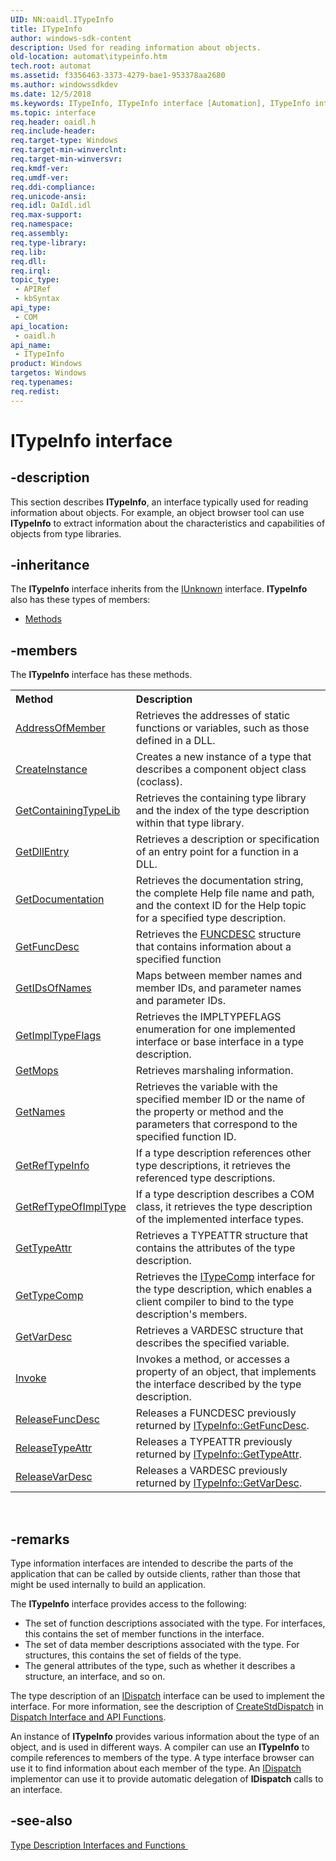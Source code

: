 ```yaml
---
UID: NN:oaidl.ITypeInfo
title: ITypeInfo
author: windows-sdk-content
description: Used for reading information about objects.
old-location: automat\itypeinfo.htm
tech.root: automat
ms.assetid: f3356463-3373-4279-bae1-953378aa2680
ms.author: windowssdkdev
ms.date: 12/5/2018
ms.keywords: ITypeInfo, ITypeInfo interface [Automation], ITypeInfo interface [Automation],described, _oa96_ITypeInfo_Interface, automat.itypeinfo, oaidl/ITypeInfo
ms.topic: interface
req.header: oaidl.h
req.include-header: 
req.target-type: Windows
req.target-min-winverclnt: 
req.target-min-winversvr: 
req.kmdf-ver: 
req.umdf-ver: 
req.ddi-compliance: 
req.unicode-ansi: 
req.idl: OaIdl.idl
req.max-support: 
req.namespace: 
req.assembly: 
req.type-library: 
req.lib: 
req.dll: 
req.irql: 
topic_type:
 - APIRef
 - kbSyntax
api_type:
 - COM
api_location:
 - oaidl.h
api_name:
 - ITypeInfo
product: Windows
targetos: Windows
req.typenames: 
req.redist: 
---
```


# ITypeInfo interface


## -description


This section describes <b>ITypeInfo</b>, an interface typically used for reading information about objects. For example, an object browser tool can use <b>ITypeInfo</b> to extract information about the characteristics and capabilities of objects from type libraries.


## -inheritance

The <b xmlns:loc="http://microsoft.com/wdcml/l10n">ITypeInfo</b> interface inherits from the <a href="https://msdn.microsoft.com/33f1d79a-33fc-4ce5-a372-e08bda378332">IUnknown</a> interface. <b>ITypeInfo</b> also has these types of members:
<ul>
<li><a href="https://docs.microsoft.com/">Methods</a></li>
</ul>

## -members

The <b>ITypeInfo</b> interface has these methods.
<table class="members" id="memberListMethods">
<tr>
<th align="left" width="37%">Method</th>
<th align="left" width="63%">Description</th>
</tr>
<tr data="declared;">
<td align="left" width="37%">
<a href="https://msdn.microsoft.com/cf351457-13ff-4e40-9d92-89c6db42627c">AddressOfMember</a>
</td>
<td align="left" width="63%">
Retrieves the addresses of static functions or variables, such as those defined in a DLL.

</td>
</tr>
<tr data="declared;">
<td align="left" width="37%">
<a href="https://msdn.microsoft.com/b11c51e6-8ae7-482d-87eb-8175ca98eb63">CreateInstance</a>
</td>
<td align="left" width="63%">
Creates a new instance of a type that describes a component object class (coclass).

</td>
</tr>
<tr data="declared;">
<td align="left" width="37%">
<a href="https://msdn.microsoft.com/9ca58285-4778-4c2a-b800-dcda9b62e328">GetContainingTypeLib</a>
</td>
<td align="left" width="63%">
Retrieves the containing type library and the index of the type description within that type library.

</td>
</tr>
<tr data="declared;">
<td align="left" width="37%">
<a href="https://msdn.microsoft.com/1b947de4-4a3e-40f3-837b-c60b0ab67ef1">GetDllEntry</a>
</td>
<td align="left" width="63%">
Retrieves a description or specification of an entry point for a function in a DLL.

</td>
</tr>
<tr data="declared;">
<td align="left" width="37%">
<a href="https://msdn.microsoft.com/64d2cb0c-d0ca-499b-b089-44525f7f9749">GetDocumentation</a>
</td>
<td align="left" width="63%">
Retrieves the documentation string, the complete Help file name and path, and the context ID for the Help topic for a specified type description.

</td>
</tr>
<tr data="declared;">
<td align="left" width="37%">
<a href="https://msdn.microsoft.com/1e3331a2-0156-4d8f-aa7f-e32cecd3eb74">GetFuncDesc</a>
</td>
<td align="left" width="63%">
Retrieves the <a href="https://msdn.microsoft.com/9998e0cb-5aa3-4cd8-86eb-34760eb1164e">FUNCDESC</a> structure that contains information about a specified function

</td>
</tr>
<tr data="declared;">
<td align="left" width="37%">
<a href="https://msdn.microsoft.com/fb66ee55-e491-40e9-a795-58beb4acee25">GetIDsOfNames</a>
</td>
<td align="left" width="63%">
Maps between member names and member IDs, and parameter names and parameter IDs.

</td>
</tr>
<tr data="declared;">
<td align="left" width="37%">
<a href="https://msdn.microsoft.com/b3773111-b09d-4ae0-9a91-3c4adff5b803">GetImplTypeFlags</a>
</td>
<td align="left" width="63%">
Retrieves the IMPLTYPEFLAGS enumeration for one implemented interface or base interface in a type description.

</td>
</tr>
<tr data="declared;">
<td align="left" width="37%">
<a href="https://msdn.microsoft.com/6f8f4d4a-c51d-46d3-ad0f-1ee357bb7104">GetMops</a>
</td>
<td align="left" width="63%">
Retrieves marshaling information.

</td>
</tr>
<tr data="declared;">
<td align="left" width="37%">
<a href="https://msdn.microsoft.com/ff318d92-9624-48aa-a0f9-8b8826121753">GetNames</a>
</td>
<td align="left" width="63%">
Retrieves the variable with the specified member ID or the name of the property or method and the parameters that correspond to the specified function ID.

</td>
</tr>
<tr data="declared;">
<td align="left" width="37%">
<a href="https://msdn.microsoft.com/61d3b31d-6591-4e55-9e82-5246a168be00">GetRefTypeInfo</a>
</td>
<td align="left" width="63%">
If a type description references other type descriptions, it retrieves the referenced type descriptions.

</td>
</tr>
<tr data="declared;">
<td align="left" width="37%">
<a href="https://msdn.microsoft.com/aec61a9a-fa4f-42cd-a74b-100cdf2c2624">GetRefTypeOfImplType</a>
</td>
<td align="left" width="63%">
If a type description describes a COM class, it retrieves the type description of the implemented interface types.

</td>
</tr>
<tr data="declared;">
<td align="left" width="37%">
<a href="https://msdn.microsoft.com/62be8a38-1d51-4b54-b224-7d9cdbb1be59">GetTypeAttr</a>
</td>
<td align="left" width="63%">
Retrieves a TYPEATTR structure that contains the attributes of the type description.

</td>
</tr>
<tr data="declared;">
<td align="left" width="37%">
<a href="https://msdn.microsoft.com/094cf9d5-2d9b-4c3c-844e-45737e905099">GetTypeComp</a>
</td>
<td align="left" width="63%">
Retrieves the <a href="https://msdn.microsoft.com/4d35370f-506f-45cd-9d75-e48c640d8f4d">ITypeComp</a> interface for the type description, which enables a client compiler to bind to the type description's members.

</td>
</tr>
<tr data="declared;">
<td align="left" width="37%">
<a href="https://msdn.microsoft.com/c4226d33-37ec-4e9a-87ce-92c4ff0e6cb3">GetVarDesc</a>
</td>
<td align="left" width="63%">
Retrieves a VARDESC structure that describes the specified variable.

</td>
</tr>
<tr data="declared;">
<td align="left" width="37%">
<a href="https://msdn.microsoft.com/dde2ca58-84bd-4a49-a160-a9955d691f3b">Invoke</a>
</td>
<td align="left" width="63%">
Invokes a method, or accesses a property of an object, that implements the interface described by the type description.

</td>
</tr>
<tr data="declared;">
<td align="left" width="37%">
<a href="https://msdn.microsoft.com/5c407301-87fd-4f79-89e1-c6db5d1cf36b">ReleaseFuncDesc</a>
</td>
<td align="left" width="63%">
Releases a FUNCDESC previously returned by <a href="https://msdn.microsoft.com/1e3331a2-0156-4d8f-aa7f-e32cecd3eb74">ITypeInfo::GetFuncDesc</a>.

</td>
</tr>
<tr data="declared;">
<td align="left" width="37%">
<a href="https://msdn.microsoft.com/86827f7f-d5c7-4297-8eb9-af7b03d16121">ReleaseTypeAttr</a>
</td>
<td align="left" width="63%">
Releases a TYPEATTR previously returned by <a href="https://msdn.microsoft.com/62be8a38-1d51-4b54-b224-7d9cdbb1be59">ITypeInfo::GetTypeAttr</a>.

</td>
</tr>
<tr data="declared;">
<td align="left" width="37%">
<a href="https://msdn.microsoft.com/a0f734d8-9b14-474a-b701-df8ba7641501">ReleaseVarDesc</a>
</td>
<td align="left" width="63%">
Releases a VARDESC previously returned by <a href="https://msdn.microsoft.com/c4226d33-37ec-4e9a-87ce-92c4ff0e6cb3">ITypeInfo::GetVarDesc</a>.

</td>
</tr>
</table> 


## -remarks



Type information interfaces are intended to describe the parts of the application that can be called by outside clients, rather than those that might be used internally to build an application.

The <b>ITypeInfo</b> interface provides access to the following:  

<ul>
<li>
The set of function descriptions associated with the type. For interfaces, this contains the set of member functions in the interface.

</li>
<li>
The set of data member descriptions associated with the type. For structures, this contains the set of fields of the type.

</li>
<li>
The general attributes of the type, such as whether it describes a structure, an interface, and so on.

</li>
</ul>
The type description of an <a href="https://msdn.microsoft.com/ebbff4bc-36b2-4861-9efa-ffa45e013eb5">IDispatch</a> interface can be used to implement the interface. For more information, see the description of <a href="https://msdn.microsoft.com/en-us/library/ms221135(v=VS.85).aspx">CreateStdDispatch</a> in <a href="https://msdn.microsoft.com/en-us/library/ms221328(v=VS.85).aspx">Dispatch Interface and API Functions</a>. 

An instance of <b>ITypeInfo</b> provides various information about the type of an object, and is used in different ways. A compiler can use an <b>ITypeInfo</b> to compile references to members of the type. A type interface browser can use it to find information about each member of the type. An <a href="https://msdn.microsoft.com/ebbff4bc-36b2-4861-9efa-ffa45e013eb5">IDispatch</a> implementor can use it to provide automatic delegation of <b>IDispatch</b> calls to an interface.




## -see-also




<a href="https://msdn.microsoft.com/library/ms221172(v=VS.85).aspx">Type Description Interfaces and Functions </a>
 

 

